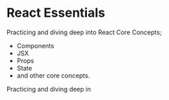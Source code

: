 # React Essentials 

Practicing and diving deep into React Core Concepts; 
- Components
- JSX
- Props
- State
- and other core concepts.

Practicing and diving deep in



